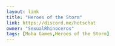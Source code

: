 ```yaml
---
layout: link
title: "Heroes of the Storm"
link: https://discord.me/hotschat
owner: "SexualRhinoceros"
tags: [Moba Games,Heroes of the Storm]
---
```

